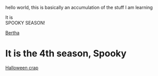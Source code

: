 
<html>
<head>
  
</head>
<body>
  <p> hello world, this is basically an accumulation of the stuff I am learning </p> 
  <p> It is </br > SPOOKY SEASON! </p>
  <a href="http://www.youtube.com">Bertha<a/>
  <div>
    <h1> It is the 4th season, Spooky </h1>
    <a href="https://www.youtube.com/watch?v=XTgFtxHhCQ0">Halloween crap</a>
  

  
</body>
  </html>
